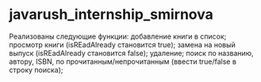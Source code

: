 # javarush_internship_smirnova
Реализованы следующие функции:
      добавление книги в список;
      просмотр книги (isREadAlready становится true);
      замена на новый выпуск (isREadAlready становится false);
      удаление;
      поиск по названию, автору, ISBN, по прочитанным/непрочитанным (ввести true/false в строку поиска);

